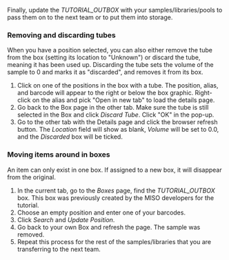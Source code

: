 
Finally, update the _TUTORIAL\_OUTBOX_ with your samples/libraries/pools to
pass them on to the next team or to put them into storage.

### Removing and discarding tubes

When you have a position selected, you can also either remove the tube from the
box (setting its location to "Unknown") or discard the tube, meaning it has been
used up. Discarding the tube sets the volume of the sample to 0 and marks it as
"discarded", and removes it from its box.

1. Click on one of the positions in the box with a tube. The position, alias,
   and barcode will appear to the right or below the box graphic. 
   Right-click on the alias and pick "Open in new tab" to load the details page.
1. Go back to the Box page in the other tab. Make sure the tube is still selected in
   the Box and click _Discard Tube_. Click "OK" in the pop-up.
1. Go to the other tab with the Details page and click the browser refresh
   button. The _Location_ field will show as blank, _Volume_ will be set to 0.0,
   and the _Discarded_ box will be ticked.

### Moving items around in boxes

An item can only exist in one box. If assigned to a new box, it will
disappear from the original.

1. In the current tab, go to the _Boxes_ page, find the _TUTORIAL\_OUTBOX_ box. This box was previously
created by the MISO developers for the tutorial.
1. Choose an empty position and enter one of your barcodes.
1. Click _Search_ and _Update Position_.
1. Go back to your own Box and refresh the page. The sample was removed.
1. Repeat this process for the rest of the samples/libraries that you are transferring to the next team.

